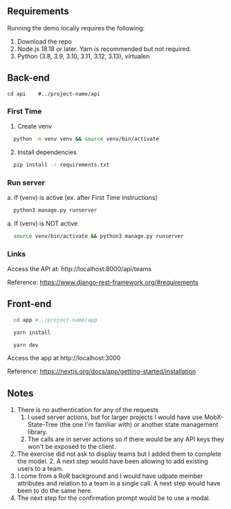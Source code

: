 ## Requirements

Running the demo locally requires the following:
1. Download the repo
2. Node.js 18.18 or later. Yarn is recommended but not required.
3. Python (3.8, 3.9, 3.10, 3.11, 3.12, 3.13), virtualen

## Back-end

```terminal
cd api    #../project-name/api
```
###  First Time
1. Create venv
```bash
  python -m venv venv && source venv/bin/activate 
```
2. Install dependencies
```bash
  pip install -r requirements.txt
```
###  Run server
a. If (venv) is active (ex. after First Time instructions)
```bash
  python3 manage.py runserver
````
a. If (venv) is NOT active 
```bash
  source venv/bin/activate && python3 manage.py runserver
```
### Links
Access the API at:  http://localhost:8000/api/teams

Reference: https://www.django-rest-framework.org/#requirements

## Front-end

```bash
  cd app #../project-name/app
```

```bash
  yarn install
```

```bash
  yarn dev
```
Access the app at http://localhost:3000

Reference: https://nextjs.org/docs/app/getting-started/installation

## Notes
1. There is no authentication for any of the requests
   1. I used server actions, but for larger projects I would have use MobX-State-Tree (the one I'm familiar with) or another state management library.
   1. The calls are in server actions so if there would be any API keys they won't be exposed to the client. 
1. The exercise did not ask to display teams but I added them to complete the model. 
   2. A next step would have been allowing to add existing users to a team. 
1. I come from a RoR background and I would have udpate member attributes and relation to a team in a single call. A next step would have been to do the same here. 
1. The next step for the confirmation prompt would be to use a modal.